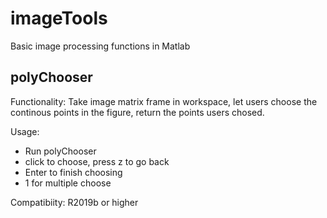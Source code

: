 # imageTools
Basic image processing functions in Matlab

## polyChooser
Functionality: Take image matrix frame in workspace, let users choose the continous points in the figure, return the points users chosed.

Usage: 
* Run polyChooser
* click to choose, press z to go back
* Enter to finish choosing
* 1 for multiple choose

Compatibiity:
R2019b or higher
